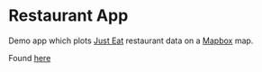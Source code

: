 # Restaurant App

Demo app which plots [Just Eat](http://www.just-eat.co.uk/) restaurant data on a [Mapbox](https://www.mapbox.com/) map.

Found [here](http://dinkydani.github.io/restaurant_app/)
